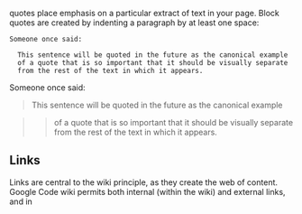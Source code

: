 quotes place emphasis on a particular extract of text in your
page. Block quotes are created by indenting a paragraph by at least
one space:

```
Someone once said:

  This sentence will be quoted in the future as the canonical example
  of a quote that is so important that it should be visually separate
  from the rest of the text in which it appears.
```

Someone once said:

> This sentence will be quoted in the future as the canonical example

> > of a quote that is so important that it should be visually separate  
> from the rest of the text in which it appears.  

## Links

Links are central to the wiki principle, as they create the web of
content. Google Code wiki permits both internal (within the wiki) and
external links, and in
